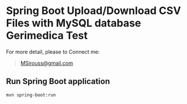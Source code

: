 # Spring Boot Upload/Download CSV Files with MySQL database Gerimedica Test

For more detail, please to Connect me:

> MSirouss@gmail.com

## Run Spring Boot application

```
mvn spring-boot:run
```
